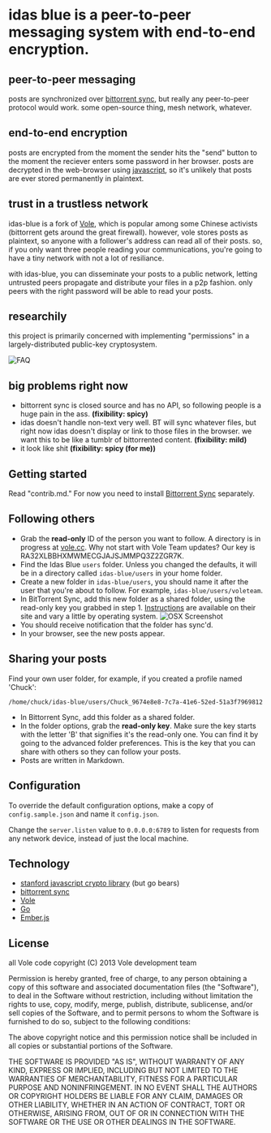idas blue is a peer-to-peer messaging system with end-to-end encryption.
====

## peer-to-peer messaging
posts are synchronized over [bittorrent sync](http://labs.bittorrent.com/experiments/sync.html), but really any peer-to-peer protocol would work. some open-source thing, mesh network, whatever.

## end-to-end encryption
posts are encrypted from the moment the sender hits the "send" button to the moment the reciever enters some password in her browser. posts are decrypted in the web-browser using [javascript](http://crypto.stanford.edu/sjcl/), so it's unlikely that posts are ever stored permanently in plaintext.

## trust in a trustless network
idas-blue is a fork of [Vole](http://vole.cc), which is popular among some Chinese activists (bittorrent gets around the great firewall). however, vole stores posts as plaintext, so anyone with a follower's address can read all of their posts. so, if you only want three people reading your communications, you're going to have a tiny network with not a lot of resiliance.

with idas-blue, you can disseminate your posts to a public network, letting untrusted peers propagate and distribute your files in a p2p fashion. only peers with the right password will be able to read your posts.

## researchily  
this project is primarily concerned with implementing "permissions" in a largely-distributed public-key cryptosystem.

![FAQ](http://24.media.tumblr.com/18dbcae01145a71c36a34119928118d3/tumblr_mvph2tSZbf1rvbr3mo1_400.gif)

## big problems right now
- bittorrent sync is closed source and has no API, so following people is a huge pain in the ass. **(fixibility: spicy)**
- idas doesn't handle non-text very well. BT will sync whatever files, but right now idas doesn't display or link to those files in the browser. we want this to be like a tumblr of bittorrented content. **(fixibility: mild)**
- it look like shit **(fixibility: spicy (for me))**

Getting started
---------------

Read "contrib.md." For now you need to install [Bittorrent Sync](http://labs.bittorrent.com/experiments/sync.html) separately.

Following others
----------------

* Grab the **read-only** ID of the person you want to follow. A directory is in progress at [vole.cc](http://vole.cc). Why not start with Vole Team updates? Our key is RA32XLBBHXMWMECGJAJSJMMPQ3Z2ZGR7K.
* Find the Idas Blue `users` folder. Unless you changed the defaults, it will be in a directory called `idas-blue/users` in your home folder.
* Create a new folder in `idas-blue/users`, you should name it after the user that you're about to follow. For example, `idas-blue/users/voleteam`.
* In BitTorrent Sync, add this new folder as a shared folder, using the read-only key you grabbed in step 1. [Instructions](http://labs.bittorrent.com/experiments/sync/get-started.html) are available on their site and vary a little by operating system.
![OSX Screenshot](https://f.cloud.github.com/assets/453297/692312/c113737a-dc18-11e2-84e4-dee7e0507c08.png)
* You should receive notification that the folder has sync'd.
* In your browser, see the new posts appear.

Sharing your posts
------------------

Find your own user folder, for example, if you created a profile named 'Chuck':

    /home/chuck/idas-blue/users/Chuck_9674e8e8-7c7a-41e6-52ed-51a3f7969812

* In Bittorrent Sync, add this folder as a shared folder.
* In the folder options, grab the **read-only key**. Make sure the key starts with the letter 'B' that signifies it's the read-only one. You can find it by going to the advanced folder preferences. This is the key that you can share with others so they can follow your posts.
* Posts are written in Markdown.

Configuration
-------------

To override the default configuration options, make a copy of `config.sample.json` and name it `config.json`.

Change the `server.listen` value to `0.0.0.0:6789` to listen for requests from any network device, instead of just the local machine.



Technology
----------

* [stanford javascript crypto library](http://crypto.stanford.edu/sjcl/) (but go bears)
* [bittorrent sync](http://labs.bittorrent.com/experiments/sync.html)
* [Vole](http://vole.cc)
* [Go](http://golang.org/)
* [Ember.js](http://emberjs.com/)

License
-------

all Vole code copyright (C) 2013 Vole development team

Permission is hereby granted, free of charge, to any person obtaining a copy of
this software and associated documentation files (the "Software"), to deal in
the Software without restriction, including without limitation the rights to
use, copy, modify, merge, publish, distribute, sublicense, and/or sell copies
of the Software, and to permit persons to whom the Software is furnished to do
so, subject to the following conditions:

The above copyright notice and this permission notice shall be included in all
copies or substantial portions of the Software.

THE SOFTWARE IS PROVIDED "AS IS", WITHOUT WARRANTY OF ANY KIND, EXPRESS OR
IMPLIED, INCLUDING BUT NOT LIMITED TO THE WARRANTIES OF MERCHANTABILITY,
FITNESS FOR A PARTICULAR PURPOSE AND NONINFRINGEMENT. IN NO EVENT SHALL THE
AUTHORS OR COPYRIGHT HOLDERS BE LIABLE FOR ANY CLAIM, DAMAGES OR OTHER
LIABILITY, WHETHER IN AN ACTION OF CONTRACT, TORT OR OTHERWISE, ARISING FROM,
OUT OF OR IN CONNECTION WITH THE SOFTWARE OR THE USE OR OTHER DEALINGS IN THE
SOFTWARE.
